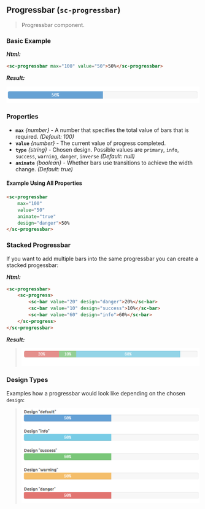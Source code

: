## Progressbar (`sc-progressbar`)

> Progressbar component.


### Basic Example

***Html:***

```html
<sc-progressbar max="100" value="50">50%</sc-progressbar>
```

***Result:***

![](images/component_wiProgressbar_BasicExample.png)


### Properties

* **`max`** *{number}* - A number that specifies the total value of bars that is required. *(Default: 100)*
* **`value`**  *{number}* - The current value of progress completed. 
* **`type`** *{string}* - Chosen design. Possible values are `primary`, `info`, `success`, `warning`, `danger`, `inverse` *(Default: null)*
* **`animate`** *{boolean}* - Whether bars use transitions to achieve the width change. *(Default: true)*

#### Example Using All Properties

```html
<sc-progressbar 
	max="100" 
	value="50" 
	animate="true" 
	design="danger">50%
</sc-progressbar>
```

### Stacked Progressbar

If you want to add multiple bars into the same progressbar you can create a stacked progessbar:

***Html:***
```html
<sc-progressbar>
    <sc-progress>
        <sc-bar value="20" design="danger">20%</sc-bar>
        <sc-bar value="10" design="success">10%</sc-bar>
        <sc-bar value="60" design="info">60%</sc-bar>
    </sc-progress>
</sc-progressbar>
```

***Result:***


> ![](images/component_wiProgressbar_StackedProgressbar.png)


### Design Types

Examples how a progressbar would look like depending on the chosen `design`:

> ![](images/component_wiProgressbar_Types.png)



